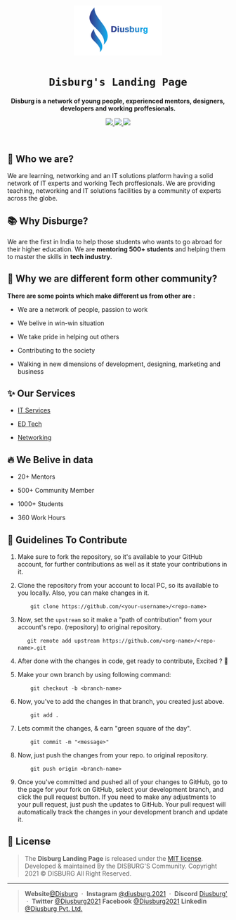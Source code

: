 <p align="center"> <img src="img/logo.png" width="200"> </p>

<h1 align="center"><code>Disburg's Landing Page</code></h1>
<p align="center">
    <strong>Disburg is a network of young people, experienced mentors, designers, <br> developers and working proffesionals.
    </strong>
</p>

<p align="center">
    <a href="https://github.com/devstrons/hello-world/graphs/contributors">
        <img src="https://img.shields.io/github/contributors/Diusburg/LandingPage?style=flat-square">
    </a>
    <a href="https://github.com/devstrons/hello-world/issues">
        <img src="https://img.shields.io/github/issues-raw/Diusburg/LandingPage?label=issues&style=flat-square">
    </a>
    <a href="https://github.com/devstrons/hello-world/commits/main">
        <img src="https://img.shields.io/github/last-commit/Diusburg/LandingPage.svg?style=flat-square">
    </a>
</p>
<br>

## 🤔 Who we are?
We are learning, networking and an IT solutions platform having a solid network of IT experts and working Tech proffesionals. We are providing teaching, networking and IT solutions facilities by a community of experts across the globe.

## 📚 Why Disburge?
We are the first in India to help those students who wants to go abroad for their higher education. We are **mentoring 500+ students** and helping them to master the skills in **tech industry**.

## 🧐 Why we are different form other community?
**There are some points which make different us from other are :**

- We are a network of people, passion to work

- We belive in win-win situation

- We take pride in helping out others

- Contributing to the society

- Walking in new dimensions of development, designing, marketing and business

## ✨ Our Services
- [IT Services](https://diusburg.github.io/LandingPage/#services)

- [ED Tech](https://diusburg.github.io/LandingPage/#services)

- [Networking](https://diusburg.github.io/LandingPage/#services)

## 🔥 We Belive in data
- 20+ Mentors

- 500+ Community Member

- 1000+ Students

- 360 Work Hours

## 📃 Guidelines To Contribute 
1. Make sure to fork the repository, so it's available to your GitHub account, for further contributions as well as it state your contributions in it.


2. Clone the repository from your account to local PC, so its available to you locally. Also, you can make changes in it.

    ```
        git clone https://github.com/<your-username>/<repo-name>
    ```

3. Now, set the `upstream` so it make a "path of contribution" from your account's repo. (repository) to original repository.


    ```
       git remote add upstream https://github.com/<org-name>/<repo-name>.git
    ```

4. After done with the changes in code, get ready to contribute, Excited ? :star_struck: 

5. Make your own branch by using following command:
    ```
        git checkout -b <branch-name>
    ```

6. Now, you've to add the changes in that branch, you created just above.
    ```
        git add .
    ```
7. Lets commit the changes, & earn "green square of the day".
    ```
        git commit -m "<message>"
    ```
8. Now, just push the changes from your repo. to original repository.
    ```
        git push origin <branch-name>
    ```
9. Once you've committed and pushed all of your changes to GitHub, go to the page for your fork on GitHub, select your development branch, and click the pull request button. If you need to make any adjustments to your pull request, just push the updates to GitHub. Your pull request will automatically track the changes in your development branch and update it.
 
 ## 📰 License

> The **Disburg  Landing Page** is released under the [MIT license](https://github.com/devstrons/contest-bot/blob/main/LICENSE.md). <br> Developed &amp; maintained By the DISBURG'S Community. Copyright 2021 © DISBURG All Right Reserved.
<hr>

> **Website**<a href="https://diusburg.github.io/LandingPage/" target="_blank" rel="noopener">@Disburg</a> &nbsp;&middot;&nbsp;
> **Instagram** <a href="https://www.instagram.com/diusburg.2021/" target="_blank" rel="noopener">@diusburg.2021</a> &nbsp;&middot;&nbsp;
> **Discord** <a href="https://discord.gg/hxgtXHRd" target="_blank" rel="noopener">Diusburg'</a> &nbsp;&middot;&nbsp;
> **Twitter** <a href="https://twitter.com/Diusburg2021" target="_blank" rel="noopener">@Diusburg2021</a>
> **Facebook** <a href="#" target="_blank" rel="noopener">@Diusburg2021</a>
> **Linkedin** <a href="https://www.linkedin.com/company/diusburg-pvt-ltd/" target="_blank" rel="noopener">@Diusburg Pvt. Ltd.</a>
